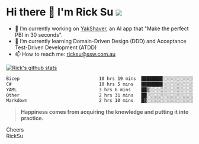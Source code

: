 # Hi there 👋 I'm Rick Su ![](https://komarev.com/ghpvc/?username=ricksu978)
<!--
**ricksu978/ricksu978** is a ✨ _special_ ✨ repository because its `README.md` (this file) appears on your GitHub profile.

Here are some ideas to get you started:
-->
- 🔭 I’m currently working on [YakShaver](https://yakshaver.ai/), an AI app that "Make the perfect PBI in 30 seconds".
- 🌱 I’m currently learning Domain-Driven Design (DDD) and Acceptance Test-Driven Development (ATDD)
- 📫 How to reach me: ricksu@ssw.com.au
<!--
- 👯 I’m looking to collaborate on ...
- 🤔 I’m looking for help with ...
- 💬 Ask me about ...
-->
<!--
- 😄 Pronouns: ...
- ⚡ Fun fact: ...
-->
[![Rick's github stats](https://github-readme-stats.vercel.app/api?username=ricksu978&theme=dark)](https://github.com/ricksu978/ricksu978)

<!--START_SECTION:waka-->

```txt
Bicep                              10 hrs 19 mins  ████████░░░░░░░░░░░░░░░░░   32.42 %
C#                                 10 hrs 5 mins   ████████░░░░░░░░░░░░░░░░░   31.70 %
YAML                               3 hrs 6 mins    ██▒░░░░░░░░░░░░░░░░░░░░░░   09.74 %
Other                              2 hrs 31 mins   ██░░░░░░░░░░░░░░░░░░░░░░░   07.92 %
Markdown                           2 hrs 10 mins   █▓░░░░░░░░░░░░░░░░░░░░░░░   06.84 %
```

<!--END_SECTION:waka-->

> **Happiness comes from acquiring the knowledge and putting it into practice.**

Cheers  
RickSu 
